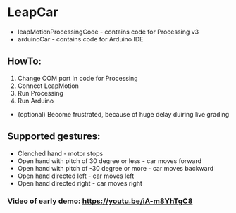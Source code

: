 # LeapCar

- leapMotionProcessingCode - contains code for Processing v3
- arduinoCar - contains code for Arduino IDE

## HowTo:
1. Change COM port in code for Processing
2. Connect LeapMotion
3. Run Processing
4. Run Arduino
  - (optional) Become frustrated, because of huge delay duiring live grading


## Supported gestures:

- Clenched hand - motor stops
- Open hand with pitch of 30 degree or less - car moves forward
- Open hand with pitch of -30 degree or more - car moves backward
- Open hand directed left - car moves left
- Open hand directed right - car moves right

### Video of early demo: https://youtu.be/iA-m8YhTgC8

